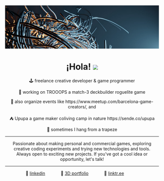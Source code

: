 <p align="center"><img width="520px" src="./wiring.jpg"></p>

<h1 align="center">
¡Hola! <img src="https://media.giphy.com/media/hvRJCLFzcasrR4ia7z/giphy.gif" width="35px">
</h1>

<p align="center">🕹️ freelance creative developer & game programmer</p>
<p align="center">👾 working on TROOOPS a match-3 deckbuilder roguelite game</p>
<p align="center">🤙 also organize events like https://www.meetup.com/barcelona-game-creators/, and</p>
<p align="center">⛺️ Upupa a game maker coliving camp in nature https://sende.co/upupa</p>
<p align="center">🤸 sometimes I hang from a trapeze</p>

---

<p align="center">Passionate about making personal and commercial games, exploring creative coding experiments and trying new technologies and tools.<br />Always open to exciting new projects. If you've got a cool idea or opportunity, let's talk!</p>

---

<p align="center">
  🔗 <a href="https://www.linkedin.com/in/fernandogcat">linkedin</a>&nbsp;&nbsp;&nbsp;&nbsp;&nbsp;&nbsp;&nbsp;&nbsp;&nbsp;&nbsp;&nbsp;&nbsp;
  🔗 <a href="https://fernandog.cat">3D portfolio</a>&nbsp;&nbsp;&nbsp;&nbsp;&nbsp;&nbsp;&nbsp;&nbsp;&nbsp;&nbsp;&nbsp;&nbsp;
  🔗 <a href="https://linktr.ee/fernandog.cat">linktr.ee</a>&nbsp;&nbsp;&nbsp;&nbsp;&nbsp;&nbsp;&nbsp;&nbsp;&nbsp;&nbsp;&nbsp;&nbsp;
</p>
